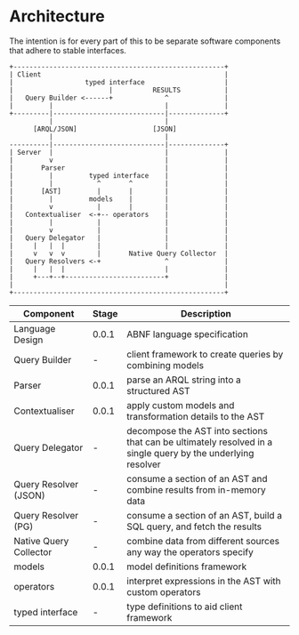 # Architecture

The intention is for every part of this to be separate software components
that adhere to stable interfaces.

```
+-----------------------------------------------------+
| Client                                              |
|                  typed interface                    |
|                        |          RESULTS           |
|   Query Builder <------+             ^              |
|         |                            |              |
+---------|----------------------------|--------------+
          |                            |
      [ARQL/JSON]                   [JSON]
          |                            |
----------|----------------------------|--------------+
| Server  |                            |              |
|         v                            |              |
|       Parser                         |              |
|         |         typed interface    |              |
|         |           ^       ^        |              |
|       [AST]         |       |        |              |
|         |         models    |        |              |
|         v           |       |        |              |
|   Contextualiser  <-+-- operators    |              |
|         |           |                |              |
|         v           |                |              |
|   Query Delegator   |                |              |
|     |   |  |        |                |              |
|     v   v  v        |       Native Query Collector  |
|   Query Resolvers <-+                ^              |
|     |   |  |                         |              |
|     +---+--+-------------------------+              |
|                                                     |
+-----------------------------------------------------+
```

| Component              | Stage | Description                                                                                                  |
| ---------------------- | ----- | ------------------------------------------------------------------------------------------------------------ |
| Language Design        | 0.0.1 | ABNF language specification                                                                                  |
| Query Builder          | -     | client framework to create queries by combining models                                                       |
| Parser                 | 0.0.1 | parse an ARQL string into a structured AST                                                                   |
| Contextualiser         | 0.0.1 | apply custom models and transformation details to the AST                                                    |
| Query Delegator        | -     | decompose the AST into sections that can be ultimately resolved in a single query by the underlying resolver |
| Query Resolver (JSON)  | -     | consume a section of an AST and combine results from in-memory data                                          |
| Query Resolver (PG)    | -     | consume a section of an AST, build a SQL query, and fetch the results                                        |
| Native Query Collector | -     | combine data from different sources any way the operators specify                                            |
| models                 | 0.0.1 | model definitions framework                                                                                  |
| operators              | 0.0.1 | interpret expressions in the AST with custom operators                                                       |
| typed interface        | -     | type definitions to aid client framework                                                                     |

